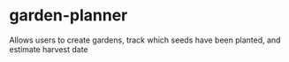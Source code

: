 # garden-planner
Allows users to create gardens, track which seeds have been planted, and estimate harvest date
